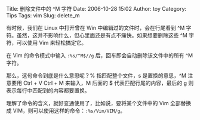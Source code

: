 Title: 删除文件中的 ^M 字符
Date: 2006-10-28 15:02
Author: toy
Category: Tips
Tags: vim
Slug: delete_m

有时候，我们在 Linux 中打开曾在 Win 中编辑过的文件时，会在行尾看到 ^M 字符。虽然，这并不影响什么，但心里面还是有点不痛快。如果想要删除这些 ^M 字符，可以使用 Vim 来轻松搞定它。

<!-- PELICAN_END_SUMMARY -->

在 Vim 的命令模式中输入 `:%s/^M$//g` 后，回车即会自动删除该文件中的所有 ^M 字符。

那么，这句命令到底是什么意思呢？% 指匹配整个文件，s 是置换的意思，^M 注意要用 Ctrl + V Ctrl + M 来输入，M 后面的 $ 代表匹配行尾的内容，最后的 g 则表示每行中匹配到的内容都要置换。

理解了命令的含义，就好变通使用了，比如说，要将某个文件中的 Vim 全部替换成 VIM，则可以使用这样的命令：`:%s/Vim/VIM/g`。
